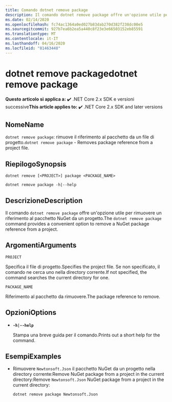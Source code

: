 ```yaml
---
title: Comando dotnet remove package
description: Il comando dotnet remove package offre un'opzione utile per rimuovere il riferimento del pacchetto NuGet a un progetto.
ms.date: 02/14/2020
ms.openlocfilehash: fc74ac1364a0ed027b83dab270d382f238dc00e5
ms.sourcegitcommit: 927b7ea6b2ea5a440c8f23e3e66503152eb85591
ms.translationtype: MT
ms.contentlocale: it-IT
ms.lasthandoff: 04/16/2020
ms.locfileid: "81463448"
---
```

# <a name="dotnet-remove-package"></a><span data-ttu-id="1498d-103">dotnet remove package</span><span class="sxs-lookup"><span data-stu-id="1498d-103">dotnet remove package</span></span>

<span data-ttu-id="1498d-104">**Questo articolo si applica a:** ✔️ .NET Core 2.x SDK e versioni successive</span><span class="sxs-lookup"><span data-stu-id="1498d-104">**This article applies to:** ✔️ .NET Core 2.x SDK and later versions</span></span>

## <a name="name"></a><span data-ttu-id="1498d-105">Nome</span><span class="sxs-lookup"><span data-stu-id="1498d-105">Name</span></span>

<span data-ttu-id="1498d-106">`dotnet remove package`: rimuove il riferimento al pacchetto da un file di progetto.</span><span class="sxs-lookup"><span data-stu-id="1498d-106">`dotnet remove package` - Removes package reference from a project file.</span></span>

## <a name="synopsis"></a><span data-ttu-id="1498d-107">Riepilogo</span><span class="sxs-lookup"><span data-stu-id="1498d-107">Synopsis</span></span>

```dotnetcli
dotnet remove [<PROJECT>] package <PACKAGE_NAME>

dotnet remove package -h|--help
```

## <a name="description"></a><span data-ttu-id="1498d-108">Descrizione</span><span class="sxs-lookup"><span data-stu-id="1498d-108">Description</span></span>

<span data-ttu-id="1498d-109">Il comando `dotnet remove package` offre un'opzione utile per rimuovere un riferimento al pacchetto NuGet da un progetto.</span><span class="sxs-lookup"><span data-stu-id="1498d-109">The `dotnet remove package` command provides a convenient option to remove a NuGet package reference from a project.</span></span>

## <a name="arguments"></a><span data-ttu-id="1498d-110">Argomenti</span><span class="sxs-lookup"><span data-stu-id="1498d-110">Arguments</span></span>

`PROJECT`

<span data-ttu-id="1498d-111">Specifica il file di progetto.</span><span class="sxs-lookup"><span data-stu-id="1498d-111">Specifies the project file.</span></span> <span data-ttu-id="1498d-112">Se non specificato, il comando ne cerca uno nella directory corrente.</span><span class="sxs-lookup"><span data-stu-id="1498d-112">If not specified, the command searches the current directory for one.</span></span>

`PACKAGE_NAME`

<span data-ttu-id="1498d-113">Riferimento al pacchetto da rimuovere.</span><span class="sxs-lookup"><span data-stu-id="1498d-113">The package reference to remove.</span></span>

## <a name="options"></a><span data-ttu-id="1498d-114">Opzioni</span><span class="sxs-lookup"><span data-stu-id="1498d-114">Options</span></span>

- **`-h|--help`**

  <span data-ttu-id="1498d-115">Stampa una breve guida per il comando.</span><span class="sxs-lookup"><span data-stu-id="1498d-115">Prints out a short help for the command.</span></span>

## <a name="examples"></a><span data-ttu-id="1498d-116">Esempi</span><span class="sxs-lookup"><span data-stu-id="1498d-116">Examples</span></span>

- <span data-ttu-id="1498d-117">Rimuovere `Newtonsoft.Json` il pacchetto NuGet da un progetto nella directory corrente:Remove NuGet package from a project in the current directory:</span><span class="sxs-lookup"><span data-stu-id="1498d-117">Remove `Newtonsoft.Json` NuGet package from a project in the current directory:</span></span>

  ```dotnetcli
  dotnet remove package Newtonsoft.Json
  ```
